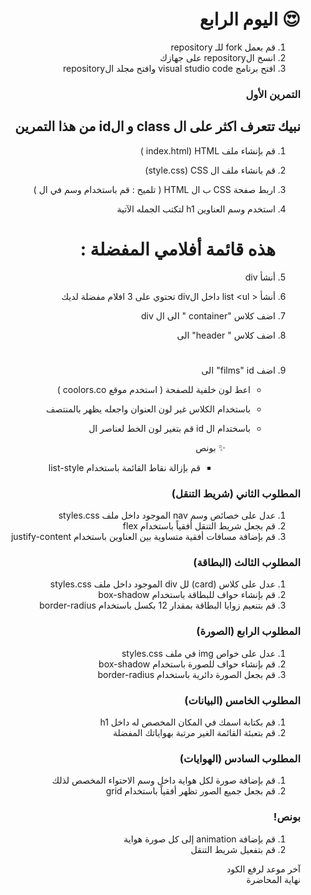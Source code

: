 <div dir=rtl>

<div dir=rtl>

# 😍 اليوم الرابع

1. قم بعمل fork للـ repository
2. انسخ الrepository على جهازك
3. افتح برنامج visual studio code وافتح مجلد الrepository

### التمرين الأول

## نبيك تتعرف اكثر على ال class و الid من هذا التمرين

1. قم بإنشاء ملف index.html) HTML )
2. قم بانشاء ملف ال style.css) CSS)
3. اربط صفحة CSS ب ال HTML ( تلميح : قم باستخدام وسم <link> في ال <head> )
4. استخدم وسم العناوين h1 لتكتب الجمله الآتية
   # هذه قائمة أفلامي المفضلة :
5. أنشأ div
6. أنشأ < list <ul داخل الdiv تحتوي على 3 افلام مفضلة لديك
7. اضف كلاس "container " الى ال div
8. اضف كلاس " header" الى <h1>
9. اضف films" id" الى <ul>
10. اعط لون خلفية للصفحة ( استخدم موقع coolors.co )
11. باستخدام الكلاس غير لون العنوان واجعله يظهر بالمنتصف
12. باسختدام ال id قم بتغير لون الخط لعناصر ال <ul>

    ✨ بونص

    - قم بإزالة نقاط القائمة باستخدام list-style

### المطلوب الثاني (شريط التنقل)

1. عدل على خصائص وسم nav الموجود داخل ملف styles.css
2. قم بجعل شريط التنقل أفقياً باستخدام flex
3. قم بإضافة مسافات أفقية متساوية بين العناوين باستخدام justify-content

### المطلوب الثالث (البطاقة)

1. عدل على كلاس (card) لل div الموجود داخل ملف styles.css
2. قم بإنشاء حواف للبطاقة باستخدام box-shadow
3. قم بتنعيم زوايا البطاقة بمقدار 12 بكسل باستخدام border-radius

### المطلوب الرابع (الصورة)

1. عدل على خواص img في ملف styles.css
2. قم بإنشاء حواف للصورة باستخدام box-shadow
3. قم بجعل الصورة دائرية باستخدام border-radius

### المطلوب الخامس (البيانات)

1. قم بكتابة اسمك في المكان المخصص له داخل h1
2. قم بتعبئة القائمة الغير مرتبة بهواياتك المفضلة

### المطلوب السادس (الهوايات)

1. قم بإضافة صورة لكل هواية داخل وسم الاحتواء المخصص لذلك
2. قم بجعل جميع الصور تظهر أفقياً باستخدام grid

### بونص!

1. قم بإضافة animation إلى كل صورة هواية
2. قم بتفعيل شريط التنقل

آخر موعد لرفع الكود\
نهاية المحاضرة

</div>
